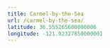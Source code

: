 ```yaml
---
title: Carmel-by-the-Sea
url: /carmel-by-the-sea/
latitude: 36.555265600000006
longitude: -121.92327850000001
---
```

